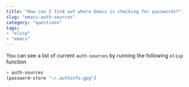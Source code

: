 ```yaml
---
title: "How can I find out where Emacs is checking for passwords?"
slug: "emacs-auth-sources"
category: "questions"
tags:
- "elisp"
- "emacs"
---
```


You can see a list of current `auth-sources` by running the following `elisp` function

```lisp
> auth-sources
(password-store "~/.authinfo.gpg")
```
